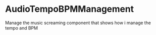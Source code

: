 # AudioTempoBPMManagement
Manage the music screaming component that shows how i manage the tempo and BPM

